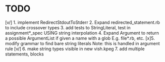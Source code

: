 # TODO

[v/] 1. implement RedirectStdoutToStderr
2. Expand redirected_statement.rb to include crossover types
3. add tests to StringLiteral, test in assignment*_spec USING string interpolation
4. Expand Argument to return a possible ArgumentList if given a name with a glob E.g. file*.rb, etc.
[x]5. modify grammar to find bare string literals
  Note: this is handled in argument rule
[v/] 6. make string types visible in new vish.kpeg
7. add multiple statements, blocks